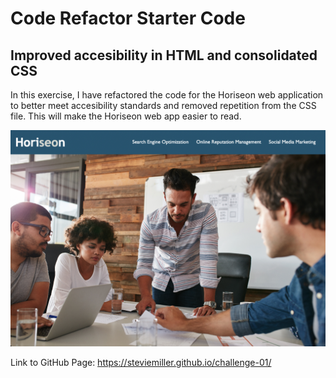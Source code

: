 # Code Refactor Starter Code

## Improved accesibility in HTML and consolidated CSS

In this exercise, I have refactored the code for the Horiseon web application to better meet accesibility standards and removed repetition from the CSS file. This will make the Horiseon web app easier to read.

![Screenshot of finished site](assets/images/horiseon-example.png)

Link to GitHub Page: https://steviemiller.github.io/challenge-01/
